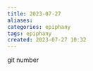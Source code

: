 ```yaml
---
title: 2023-07-27
aliases: 
categories: epiphany
tags: epiphany
created: 2023-07-27 10:32
---
```


git number
